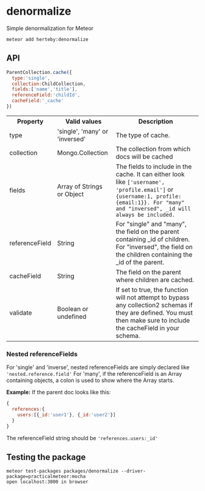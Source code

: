 # denormalize

Simple denormalization for Meteor

```
meteor add herteby:denormalize
```

## API

```javascript
ParentCollection.cache({
  type:'single',
  collection:ChildCollection,
  fields:['name','title'],
  referenceField:'childId',
  cacheField:'_cache'
})
```

<table>
	<tr>
		<th>Property</th>
		<th>Valid values</th>
		<th>Description</th>
	</tr>
	<tr>
		<td>type</td>
		<td>'single', 'many' or 'inversed'</td>
		<td>The type of cache.</td>
	</tr>
	<tr>
		<td>collection</td>
		<td>Mongo.Collection</td>
		<td>The collection from which docs will be cached</td>
	</tr>
	<tr>
		<td>fields</td>
		<td>Array of Strings or Object</td>
		<td>The fields to include in the cache. It can either look like <code>['username', 'profile.email']</code> or <code>{username:1, profile:{email:1}}. For "many" and "inversed", _id will always be included.</code></td>
	</tr>
	<tr>
		<td>referenceField</td>
		<td>String</td>
		<td>For "single" and "many", the field on the parent containing _id of children. For "inversed", the field on the children containing the _id of the parent.</td>
	</tr>
	<tr>
		<td>cacheField</td>
		<td>String</td>
		<td>The field on the parent where children are cached.</td>
	</tr>
	<tr>
		<td>validate</td>
		<td>Boolean or undefined</td>
		<td>If set to true, the function will not attempt to bypass any collection2 schemas if they are defined. You must then make sure to include the cacheField in your schema.</td>
	</tr>
</table>

### Nested referenceFields
For 'single' and 'inverse', nested referenceFields are simply declared like `'nested.reference.field'`
For 'many', if the referenceField is an Array containing objects, a colon is used to show where the Array starts.

**Example:**
If the parent doc looks like this:
```javascript
{
  references:{
    users:[{_id:'user1'}, {_id:'user2'}]
  }
}
```
The referenceField string should be `'references.users:_id'`

## Testing the package

```
meteor test-packages packages/denormalize --driver-package=practicalmeteor:mocha
open localhost:3000 in browser
```